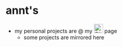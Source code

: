<!-- markdownlint-disable MD013 MD033 -->

# annt's

- my personal projects are @ my
  [<img alt="GitLab Page" width="24px" src="https://about.gitlab.com/images/press/press-kit-icon.svg" />][gitlabpage] page
  - some projects are mirrored here

[gitlabpage]: https://www.gitlab.com/anntnzrb
